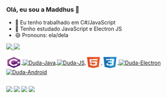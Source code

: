### Olá, eu sou a Maddhus 👋



- 🔭 Eu tenho trabalhado em C#/JavaScript
- 🌱 Tenho estudado JavaScript e Electron JS
- 😄 Pronouns: ela/dela

<div>
  <a href="https://github.com/maddhus">
  <img height="180em" src="https://github-readme-stats.vercel.app/api?username=maddhus&show_icons=true&theme=dracula&include_all_commits=true&count_private=true"/>
  <img height="180em" src="https://github-readme-stats.vercel.app/api/top-langs/?username=maddhus&layout=compact&langs_count=7&theme=dracula"/>
</div>
  
 
<div style="display: inline_block"><br>
  <img align="center" alt="Duda-C#" height="30" width="40" src="https://raw.githubusercontent.com/devicons/devicon/master/icons/csharp/csharp-original.svg">
  <img align="center" alt="Duda-Java" height="30" width="40" src="https://cdn.jsdelivr.net/gh/devicons/devicon/icons/java/java-original.svg">
  <img align="center" alt="Duda-JS" height="30" width="40" src="https://cdn.jsdelivr.net/gh/devicons/devicon/icons/javascript/javascript-original.svg">
  <img align="center" alt="Duda-HTML" height="30" width="40" src="https://raw.githubusercontent.com/devicons/devicon/master/icons/html5/html5-original.svg">
  <img align="center" alt="Duda-CSS" height="30" width="40" src="https://raw.githubusercontent.com/devicons/devicon/master/icons/css3/css3-original.svg">
  <img align="center" alt="Duda-Electron" height="30" width="40" src="https://cdn.jsdelivr.net/gh/devicons/devicon/icons/electron/electron-original.svg" >
  <img align="center" alt="Duda-Android" height="30" width="40" src="https://cdn.jsdelivr.net/gh/devicons/devicon/icons/android/android-original.svg" >
  
  
</div>
  
  ##
  
<div>
  <a href="https://instagram.com/rafaballerini" target="_blank"><img src="https://img.shields.io/badge/-Instagram-%23E4405F?style=for-the-badge&logo=instagram&logoColor=white" target="_blank"></a>
 <a href="https://discord.gg/pDbY76q8Qf" target="_blank"><img src="https://img.shields.io/badge/Discord-7289DA?style=for-the-badge&logo=discord&logoColor=white" target="_blank"></a> 
  <a href = "mailto:pacificomariaeduarda@gmail.com"><img src="https://img.shields.io/badge/-Gmail-%23333?style=for-the-badge&logo=gmail&logoColor=white" target="_blank"></a>
  <a href="https://www.linkedin.com/in/maria-eduarda-pacifico-5ba1b916b/" target="_blank"><img src="https://img.shields.io/badge/-LinkedIn-%230077B5?style=for-the-badge&logo=linkedin&logoColor=white" target="_blank"></a> 
</div>
  
  
